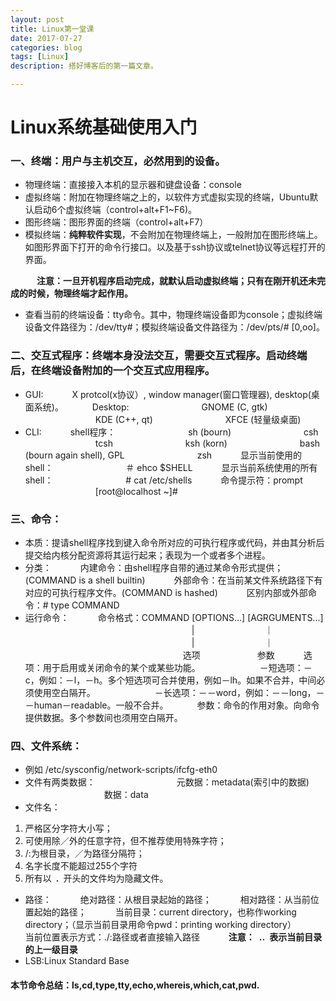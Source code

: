 ```yaml
---
layout: post
title: Linux第一堂课
date: 2017-07-27
categories: blog
tags: [Linux]
description: 搭好博客后的第一篇文章。

---
```


# Linux系统基础使用入门

### 一、终端：用户与主机交互，必然用到的设备。
- 物理终端：直接接入本机的显示器和键盘设备：console
- 虚拟终端：附加在物理终端之上的，以软件方式虚拟实现的终端，Ubuntu默认启动6个虚拟终端（control+alt+F1~F6)。
- 图形终端：图形界面的终端（control+alt+F7）
- 模拟终端：**纯粹软件实现**，不会附加在物理终端上，一般附加在图形终端上。如图形界面下打开的命令行接口。以及基于ssh协议或telnet协议等远程打开的界面。

&emsp;&emsp;&emsp;**注意：一旦开机程序启动完成，就默认启动虚拟终端；只有在刚开机还未完成的时候，物理终端才起作用。**

- 查看当前的终端设备：tty命令。其中，物理终端设备即为console；虚拟终端设备文件路径为：/dev/tty#；模拟终端设备文件路径为：/dev/pts/# [0,oo]。
### 二、交互式程序：终端本身没法交互，需要交互式程序。启动终端后，在终端设备附加的一个交互式应用程序。
- GUI: 
&emsp;&emsp;&emsp;X protcol(x协议）, window manager(窗口管理器), desktop(桌面系统)。
&emsp;&emsp;&emsp;Desktop:
&emsp;&emsp;&emsp;&emsp;&emsp;&emsp;&emsp;&emsp;GNOME (C, gtk)
&emsp;&emsp;&emsp;&emsp;&emsp;&emsp;&emsp;&emsp;KDE   (C++, qt)
&emsp;&emsp;&emsp;&emsp;&emsp;&emsp;&emsp;&emsp;XFCE  (轻量级桌面)
- CLI: 
&emsp;&emsp;&emsp;shell程序：
&emsp;&emsp;&emsp;&emsp;&emsp;&emsp;&emsp;&emsp;sh (bourn)
&emsp;&emsp;&emsp;&emsp;&emsp;&emsp;&emsp;&emsp;csh
&emsp;&emsp;&emsp;&emsp;&emsp;&emsp;&emsp;&emsp;tcsh
&emsp;&emsp;&emsp;&emsp;&emsp;&emsp;&emsp;&emsp;ksh (korn)
&emsp;&emsp;&emsp;&emsp;&emsp;&emsp;&emsp;&emsp;bash (bourn again shell), GPL
&emsp;&emsp;&emsp;&emsp;&emsp;&emsp;&emsp;&emsp;zsh
&emsp;&emsp;&emsp;显示当前使用的shell：
&emsp;&emsp;&emsp;&emsp;&emsp;&emsp;&emsp;&emsp;＃ ehco $SHELL
&emsp;&emsp;&emsp;显示当前系统使用的所有shell：
&emsp;&emsp;&emsp;&emsp;&emsp;&emsp;&emsp;&emsp;# cat /etc/shells
&emsp;&emsp;&emsp;命令提示符：prompt
&emsp;&emsp;&emsp;&emsp;&emsp;&emsp;&emsp;&emsp;[root@localhost ~]#
### 三、命令：
- 本质：提请shell程序找到键入命令所对应的可执行程序或代码，并由其分析后提交给内核分配资源将其运行起来；表现为一个或者多个进程。
- 分类：
&emsp;&emsp;&emsp;内建命令：由shell程序自带的通过某命令形式提供；(COMMAND is a shell builtin)
&emsp;&emsp;&emsp;外部命令：在当前某文件系统路径下有对应的可执行程序文件。(COMMAND is hashed)
&emsp;&emsp;&emsp;区别内部或外部命令：# type COMMAND
- 运行命令：
&emsp;&emsp;&emsp;命令格式：COMMAND [OPTIONS...] [AGRGUMENTS...]
&emsp;&emsp;&emsp;&emsp;&emsp;&emsp;&emsp;&emsp;&emsp;&emsp;&emsp;&emsp;&emsp;&emsp;&emsp;&emsp;&emsp;&emsp;&emsp;|&emsp;&emsp;&emsp;&emsp;&emsp;&emsp;&emsp;&emsp;｜
&emsp;&emsp;&emsp;&emsp;&emsp;&emsp;&emsp;&emsp;&emsp;&emsp;&emsp;&emsp;&emsp;&emsp;&emsp;&emsp;&emsp;&emsp;&emsp;|&emsp;&emsp;&emsp;&emsp;&emsp;&emsp;&emsp;&emsp;｜
&emsp;&emsp;&emsp;&emsp;&emsp;&emsp;&emsp;&emsp;&emsp;&emsp;&emsp;&emsp;&emsp;&emsp;&emsp;&emsp;&emsp;&emsp;选项&emsp;&emsp;&emsp;&emsp;&emsp;&emsp;&ensp;参数
&emsp;&emsp;&emsp;选项：用于启用或关闭命令的某个或某些功能。
&emsp;&emsp;&emsp;&emsp;&emsp;&emsp;&ensp;－短选项：－c，例如：－l，－h。多个短选项可合并使用，例如－lh。如果不合并，中间必须使用空白隔开。
&emsp;&emsp;&emsp;&emsp;&emsp;&emsp;&ensp;－长选项：－－word，例如：－－long，－－human－readable。一般不合并。
&emsp;&emsp;&emsp;参数：命令的作用对象。向命令提供数据。多个参数间也须用空白隔开。
### 四、文件系统：
- 例如  /etc/sysconfig/network-scripts/ifcfg-eth0
- 文件有两类数据：
&emsp;&emsp;&emsp;&emsp;&emsp;&emsp;&emsp;&emsp;&emsp;元数据：metadata(索引中的数据)
&emsp;&emsp;&emsp;&emsp;&emsp;&emsp;&emsp;&emsp;&emsp;数据：data
- 文件名：
1. 严格区分字符大小写；
2. 可使用除／外的任意字符，但不推荐使用特殊字符；
3. /:为根目录，／为路径分隔符；
4. 名字长度不能超过255个字符
5. 所有以&ensp;**.**&ensp;开头的文件均为隐藏文件。
- 路径：
&emsp;&emsp;&emsp;绝对路径：从根目录起始的路径；
&emsp;&emsp;&emsp;相对路径：从当前位置起始的路径；
&emsp;&emsp;&emsp;当前目录：current directory，也称作working directory；（显示当前目录用命令pwd：printing working directory）
&emsp;&emsp;&emsp;当前位置表示方式：./:路径或者直接输入路径
&emsp;&emsp;&emsp;**注意：&ensp;..&ensp;表示当前目录的上一级目录**
- LSB:Linux Standard Base 


#### 本节命令总结：ls,cd,type,tty,echo,whereis,which,cat,pwd.

